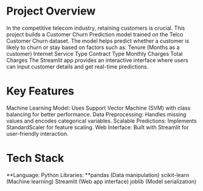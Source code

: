 # Project Overview
In the competitive telecom industry, retaining customers is crucial. This project
builds a Customer Churn Prediction model trained on the Telco Customer Churn dataset.
The model helps predict whether a customer is likely to churn or stay based on factors such as:
Tenure (Months as a customer)
Internet Service Type
Contract Type
Monthly Charges
Total Charges
The Streamlit app provides an interactive interface where users can input customer details and get real-time predictions.

#  Key Features
Machine Learning Model: Uses Support Vector Machine (SVM) with class balancing for better performance.
Data Preprocessing: Handles missing values and encodes categorical variables.
Scalable Predictions: Implements StandardScaler for feature scaling.
Web Interface: Built with Streamlit for user-friendly interaction.

# Tech Stack
**Language: Python
Libraries:
**pandas (Data manipulation)
scikit-learn (Machine learning)
Streamlit (Web app interface)
joblib (Model serialization)
